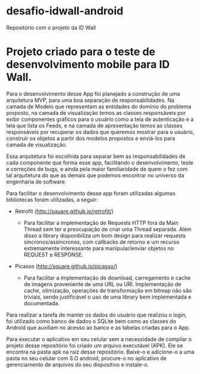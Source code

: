 # desafio-idwall-android
Repositório com o projeto da ID Wall

# Projeto criado para o teste de desenvolvimento mobile para ID Wall.

Para o desenvolvimento desse App foi planejado a construção de uma arquitetura MVP, 
para uma boa separação de responsabilidades. Na camada de Modelo que representam as entidades do domínio do problema proposto, 
na camada de visualização temos as classes responsáveis por exibir componentes gráficos para o usuário 
como a tela de autenticação e a tela que lista os Feeds, e na camada de apresentação temos as classes responsáveis 
por recuperar os dados que queremos mostrar para o usuário, 
construir os objetos a partir dos modelos propostos e enviá-los para camada de visualização.

Essa arquitetura foi escolhida para separar bem as responsabilidades de cada componente que forma esse app, 
facilitando o desenvolvimento, teste e correções de bugs, e ainda pela maior 
familiaridade de quem o fez com tal arquitetura do que as demais que podemos encontrar no universo da engenharia de software.

Para facilitar o desenvolvimento desse app foram utilizadas algumas bibliotecas foram utilizadas, a seguir:

- Retrofit (http://square.github.io/retrofit/)
	- Para facilitar a implementação de Requests HTTP fora da Main Thread sem ter a 
	preocupação de criar uma Thread separada. Além disso a library disponibiliza um bom design 
	para realizar requests síncronos/assíncronos, com callbacks de 
	retorno e um recurso extremamente interessante para manipular/enviar objetos no REQUEST e RESPONSE.
	
- Picasso (http://square.github.io/picasso/)
	- Para facilitar a implementação de download, carregamento e cache de imagens proveniente de uma URL ou URI. 
	Implementação de cache, otimização, operações de transformação em 
	bitmap não são triviais, sendo justificável o uso de uma library bem implementada e documentada.
	
	
Para realizar a tarefa de manter os dados do usuário que realizou o login, foi utilizado como banco de dados o SQLite 
bem como as classes do Android que auxiliam no acesso ao banco e as tabelas criadas para o App.

Para executar o aplicativo em seu celular sem a necessidade de compilar o projeto desse repositório foi criado um arquivo
executável (APK). Ele se encontra na pasta apk na raiz desse repositório. Baixe-o e adicione-o a uma pasta no seu celular com
S.O android, procure-o no aplicativo de gerenciamento de arquivos do seu dispositivo e instale-o.
